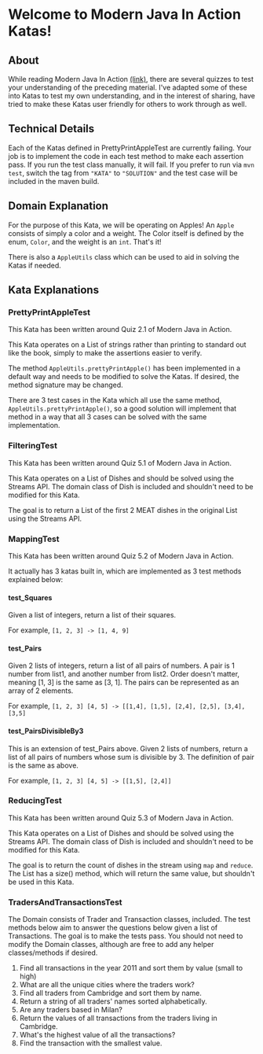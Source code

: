 # Welcome to Modern Java In Action Katas!

## About
While reading Modern Java In Action [(link)](https://www.manning.com/books/modern-java-in-action), there are several 
quizzes to test your understanding of the preceding material.  I've adapted some of these into Katas to test my own 
understanding, and in the interest of sharing, have tried to make these Katas user friendly for others to work through 
as well.

## Technical Details
Each of the Katas defined in PrettyPrintAppleTest are currently failing.  Your job is to implement the code in each 
test method to make each assertion pass.  If you run the test class manually, it will fail.  If you prefer to run 
via `mvn test`, switch the tag from `"KATA"` to `"SOLUTION"` and the test case will be included in the maven build.

## Domain Explanation
For the purpose of this Kata, we will be operating on Apples!  An `Apple` consists of simply a color and a weight.
The Color itself is defined by the enum, `Color`, and the weight is an `int`.  That's it!  

There is also a `AppleUtils` class which can be used to aid in solving the Katas if needed.

## Kata Explanations

### PrettyPrintAppleTest
This Kata has been written around Quiz 2.1 of Modern Java in Action. 

This Kata operates on a List of strings rather than printing to standard out like the book, 
simply to make the assertions easier to verify.

The method ```AppleUtils.prettyPrintApple()``` has been implemented in a default way and needs to be modified to solve the 
Katas.  If desired, the method signature may be changed.

There are 3 test cases in the Kata which all use the same method, ```AppleUtils.prettyPrintApple()```, so a good solution
will implement that method in a way that all 3 cases can be solved with the same implementation.

### FilteringTest
This Kata has been written around Quiz 5.1 of Modern Java in Action.

This Kata operates on a List of Dishes and should be solved using the Streams API.  The domain class of Dish is included
and shouldn't need to be modified for this Kata.

The goal is to return a List of the first 2 MEAT dishes in the original List using the Streams API.

### MappingTest
This Kata has been written around Quiz 5.2 of Modern Java in Action.

It actually has 3 katas built in, which are implemented as 3 test methods explained below:

#### test_Squares
Given a list of integers, return a list of their squares.  

For example, `[1, 2, 3] -> [1, 4, 9]`

#### test_Pairs
Given 2 lists of integers, return a list of all pairs of numbers.  A pair is 1 number from list1, and
another number from list2.  Order doesn't matter, meaning [1, 3] is the same as [3, 1].  The pairs can
be represented as an array of 2 elements.

For example, `[1, 2, 3] [4, 5] -> [[1,4], [1,5], [2,4], [2,5], [3,4], [3,5]`

#### test_PairsDivisibleBy3
This is an extension of test_Pairs above.
Given 2 lists of numbers, return a list of all pairs of numbers whose sum is divisible by 3.
The definition of pair is the same as above.

For example,  `[1, 2, 3] [4, 5] -> [[1,5], [2,4]]`

### ReducingTest
This Kata has been written around Quiz 5.3 of Modern Java in Action.

This Kata operates on a List of Dishes and should be solved using the Streams API.  The domain class of Dish is included
and shouldn't need to be modified for this Kata.

The goal is to return the count of dishes in the stream using `map` and `reduce`.  The List has a size() method,
which will return the same value, but shouldn't be used in this Kata.

### TradersAndTransactionsTest
The Domain consists of Trader and Transaction classes, included. 
The test methods below aim to answer the questions below given a list of Transactions.
The goal is to make the tests pass.  You should not need to modify the Domain classes,
although are free to add any helper classes/methods if desired.

1. Find all transactions in the year 2011 and sort them by value (small to high)
2. What are all the unique cities where the traders work?
3. Find all traders from Cambridge and sort them by name.
4. Return a string of all traders' names sorted alphabetically.
5. Are any traders based in Milan?
6. Return the values of all transactions from the traders living in Cambridge.
7. What's the highest value of all the transactions?
8. Find the transaction with the smallest value.